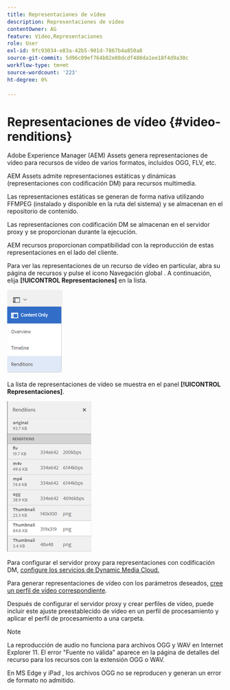 ```yaml
---
title: Representaciones de vídeo
description: Representaciones de vídeo
contentOwner: AG
feature: Vídeo,Representaciones
role: User
exl-id: 9fc93034-e83a-42b5-901d-7867b4a850a8
source-git-commit: 5d96c09ef764b02e08dcdf480da1ee18f4d9a30c
workflow-type: tm+mt
source-wordcount: '223'
ht-degree: 0%

---
```


# Representaciones de vídeo {#video-renditions}

Adobe Experience Manager (AEM) Assets genera representaciones de vídeo para recursos de vídeo de varios formatos, incluidos OGG, FLV, etc.

AEM Assets admite representaciones estáticas y dinámicas (representaciones con codificación DM) para recursos multimedia.

Las representaciones estáticas se generan de forma nativa utilizando FFMPEG (instalado y disponible en la ruta del sistema) y se almacenan en el repositorio de contenido.

Las representaciones con codificación DM se almacenan en el servidor proxy y se proporcionan durante la ejecución.

AEM recursos proporcionan compatibilidad con la reproducción de estas representaciones en el lado del cliente.

Para ver las representaciones de un recurso de vídeo en particular, abra su página de recursos y pulse el icono Navegación global . A continuación, elija **[!UICONTROL Representaciones]** en la lista.

![chlimage_1-478](assets/chlimage_1-478.png)

La lista de representaciones de vídeo se muestra en el panel **[!UICONTROL Representaciones]**.

![chlimage_1-479](assets/chlimage_1-479.png)

Para configurar el servidor proxy para representaciones con codificación DM, [configure los servicios de Dynamic Media Cloud.](config-dynamic.md)

Para generar representaciones de vídeo con los parámetros deseados, [cree un perfil de vídeo correspondiente](video-profiles.md).

Después de configurar el servidor proxy y crear perfiles de vídeo, puede incluir este ajuste preestablecido de vídeo en un perfil de procesamiento y aplicar el perfil de procesamiento a una carpeta.

>[!NOTE]
>
>La reproducción de audio no funciona para archivos OGG y WAV en Internet Explorer 11. El error &quot;Fuente no válida&quot; aparece en la página de detalles del recurso para los recursos con la extensión OGG o WAV.
>
>En MS Edge y iPad , los archivos OGG no se reproducen y generan un error de formato no admitido.
